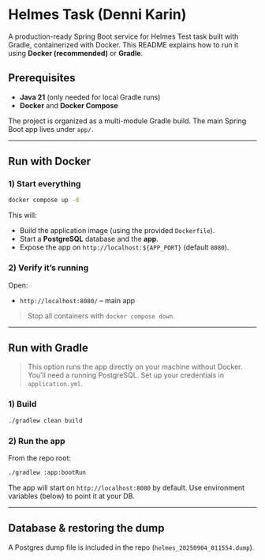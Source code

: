 # Helmes Task (Denni Karin)

A production-ready Spring Boot service for Helmes Test task built with Gradle, containerized with Docker. This README explains how to run it using **Docker (recommended)** or **Gradle**.

## Prerequisites

- **Java 21** (only needed for local Gradle runs)
- **Docker** and **Docker Compose**

The project is organized as a multi-module Gradle build. The main Spring Boot app lives under `app/`.

---

## Run with Docker

### 1) Start everything

```bash
docker compose up -d
```

This will:
- Build the application image (using the provided `Dockerfile`).
- Start a **PostgreSQL** database and the **app**.
- Expose the app on `http://localhost:${APP_PORT}` (default `8080`).

### 2) Verify it’s running

Open:
- `http://localhost:8080/` – main app

> Stop all containers with `docker compose down`.

---

## Run with Gradle

> This option runs the app directly on your machine without Docker. You’ll need a running PostgreSQL. Set up your credentials in `application.yml`.

### 1) Build

```bash
./gradlew clean build
```

### 2) Run the app

From the repo root:

```bash
./gradlew :app:bootRun
```

The app will start on `http://localhost:8080` by default. Use environment variables (below) to point it at your DB.

---

## Database & restoring the dump

A Postgres dump file is included in the repo (`helmes_20250904_011554.dump`).
